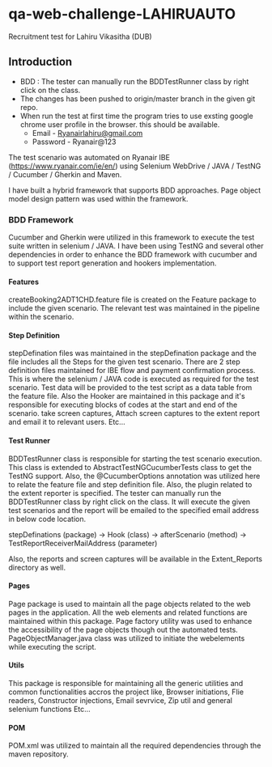 # qa-web-challenge-LAHIRUAUTO
Recruitment test for Lahiru Vikasitha (DUB)

## Introduction

- BDD : The tester can manually run the BDDTestRunner class by right click on the class.
- The changes  has been pushed to origin/master branch in the given git repo.
- When run the test at first time the program tries to use exsting google chrome user profile in the browser. this should be available.
  - Email - Ryanairlahiru@gmail.com
  - Password - Ryanair@123

The test scenario was automated on Ryanair IBE (https://www.ryanair.com/ie/en/) using Selenium WebDrive / JAVA / TestNG / Cucumber / Gherkin and Maven.

I have built a hybrid framework that supports BDD approaches. Page object model design pattern was used within the framework.


### BDD Framework

Cucumber and Gherkin were utilized in this framework to execute the test suite written in selenium / JAVA. I have been using TestNG and several other dependencies in order to enhance the BDD framework with cucumber and to support test report generation and hookers implementation.

#### Features

createBooking2ADT1CHD.feature file is created on the Feature package to include the given scenario. The relevant test was maintained in the pipeline within the scenario.

#### Step Definition

stepDefination files was maintained in the stepDefination package and the file includes all the Steps for the given test scenario. There are 2 step definition files maintained for IBE flow and payment confirmation process. This is where the selenium / JAVA code is executed as required for the test scenario. Test data will be provided to the test script as a data table from the feature file.
Also the Hooker are maintained in this package and it's responsible for executing blocks of codes at the start and end of the scenario. take screen captures, Attach screen captures to the extent report and email it to relevant users. Etc…

#### Test Runner

BDDTestRunner class is responsible for starting the test scenario execution. This class is extended to AbstractTestNGCucumberTests class to get the TestNG support. Also, the @CucumberOptions annotation was utilized here to relate the feature file and step definition file. Also, the plugin related to the extent reporter is specified.
The tester can manually run the BDDTestRunner class by right click on the class. It will execute the given test scenarios and the report will be emailed to the specified email address in below code location.

stepDefinations (package)  → Hook (class) → afterScenario (method) → TestReportReceiverMailAddress (parameter)

Also, the reports and screen captures will be available in the Extent_Reports directory as well.

#### Pages

Page package is used to maintain all the page objects related to the web pages in the application. All the web elements and related functions are maintained within this package. Page factory utility was used to enhance the accessibility of the page objects though out the automated tests. PageObjectManager.java class was utilized to initiate the webelements while executing the script.

#### Utils

This package is responsible for maintaining all the generic utilities and common functionalities accros the project like, Browser initiations, Flie readers, Constructor injections, Email sevrvice, Zip util and general selenium functions Etc...

#### POM

POM.xml was utilized to maintain all the required dependencies through the maven repository. 


